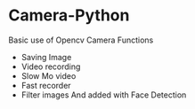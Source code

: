 # Camera-Python
Basic use of Opencv Camera Functions
- Saving Image
- Video recording 
- Slow Mo video 
- Fast recorder
- Filter images
And added with Face Detection

